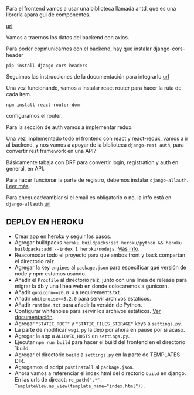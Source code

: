 Para el frontend vamos a usar una biblioteca llamada antd, que es una librería apara gui de componentes.

[url](https://ant.design/components/list/)

Vamos a traernos los datos del backend con axios.

Para poder copmunicarnos con el backend, hay que instalar django-cors-header

```
pip install django-cors-headers
```

Seguimos las instrucciones de la documentación para integrarlo [url](https://pypi.org/project/django-cors-headers/)

Una vez funcionando, vamos a instalar react router para hacer la ruta de cada item.

```
npm install react-router-dom
```

configuramos el router.

Para la sección de auth vamos a implementar redux.

Una vez implementado todo el frontend con react y react-redux, vamos a ir al backend, y nos vamos a apoyar de la biblioteca `django-rest auth`, para convertir rest framework en una API?

Básicamente tabaja con DRF para convertir login, registration y auth en general, en API.

Para hacer funcionar la parte de registro, debemos instalar `django-allauth`. [Leer más](https://dj-rest-auth.readthedocs.io/en/latest/installation.html).

Para chequear/cambiar si el email es obligatorio o no, la info está en `django-allauth` [url](https://django-allauth.readthedocs.io/en/latest/configuration.html)

## DEPLOY EN HEROKU

* Crear app en heroku y seguir los pasos.
* Agregar buildpacks `heroku buildpacks:set heroku/python && heroku buildpacks:add --index 1 heroku/nodejs`. [Más info](https://devcenter.heroku.com/articles/using-multiple-buildpacks-for-an-app).
* Reacomodar todo el proyecto para que ambos front y back compartan el directorio raíz.
* Agregar la key `engines` al `package.json` para especificar qué versión de node y npm estamos usando.
* Añadir el `Procfile` al directorio raíz, junto con una línea de release para migrar la db y una línea web en donde colocaremos a gunicorn.
* Añadir `gunicorn==20.0.4` a requirements.txt.
* Añadir `whitenoise==5.2.0` para servir archivos estáticos.
* Añadir `runtime.txt` para añadir la versión de Python.
* Configurar whitenoise para servir los archivos estáticos. [Ver documentación](http://whitenoise.evans.io/en/stable/).
* Agregar `"STATIC_ROOT"` y `"STATIC_FILES_STORAGE"` keys a `settings.py`.
* La parte de modificar `wsgi.py` la dejo por ahora en pause por si acaso.
* Agregar la app a `ALLOWED_HOSTS` en `settings.py`.
* Ejecutar `npm run build` para hacer el build del frontend en el directorio `build.
* Agregar el directorio `build` a `settings.py` en la parte de TEMPLATES DIR.
* Agregamos el script `postinstall` al `package.json`.
* Ahora vamos a referenciar el index.html del directorio `build` en django. En las urls de djreact: `re_path(".*", TemplateView.as_view(template_name="index.html"))`.

